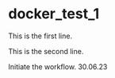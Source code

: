 # docker_test_1
This is the first line.


This is the second line.

Initiate the workflow. 30.06.23
